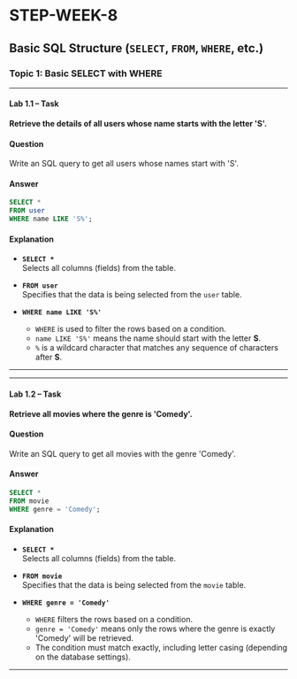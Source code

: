# STEP-WEEK-8
## Basic SQL Structure (`SELECT`, `FROM`, `WHERE`, etc.)

### Topic 1: Basic SELECT with WHERE

---

#### Lab 1.1 – Task
**Retrieve the details of all users whose name starts with the letter 'S'.**



#### Question
Write an SQL query to get all users whose names start with 'S'.


#### Answer
```sql
SELECT *
FROM user
WHERE name LIKE 'S%';
```


#### Explanation

- **`SELECT *`**  
  Selects all columns (fields) from the table.

- **`FROM user`**  
  Specifies that the data is being selected from the `user` table.

- **`WHERE name LIKE 'S%'`**  
  - `WHERE` is used to filter the rows based on a condition.
  - `name LIKE 'S%'` means the name should start with the letter **S**.
  - `%` is a wildcard character that matches any sequence of characters after **S**.

---
---

#### Lab 1.2 – Task
**Retrieve all movies where the genre is 'Comedy'.**

#### Question
Write an SQL query to get all movies with the genre 'Comedy'.

#### Answer
```sql
SELECT *
FROM movie
WHERE genre = 'Comedy';
```

#### Explanation

- **`SELECT *`**  
  Selects all columns (fields) from the table.

- **`FROM movie`**  
  Specifies that the data is being selected from the `movie` table.

- **`WHERE genre = 'Comedy'`**  
  - `WHERE` filters the rows based on a condition.
  - `genre = 'Comedy'` means only the rows where the genre is exactly 'Comedy' will be retrieved.
  - The condition must match exactly, including letter casing (depending on the database settings).

---

